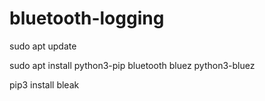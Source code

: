 # bluetooth-logging

sudo apt update

sudo apt install python3-pip bluetooth bluez python3-bluez

pip3 install bleak
